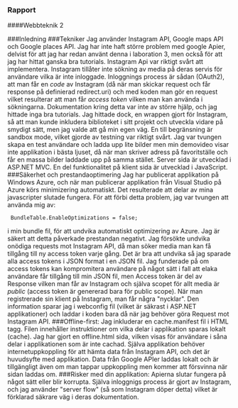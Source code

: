 ### Rapport

####Webbteknik 2

###Inledning
###Tekniker
Jag använder Instagram API, Google maps API och Google places API. Jag har inte haft större problem med google Apier, delvist för att jag har redan använt denna i laboration 3, men också för att jag har hittat ganska bra tutorials.
Instagram Api var riktigt svårt att implementera. Instagram tillåter inte sökning av media på deras servis för användare vilka är inte inloggade. Inloggnings process är sådan (OAuth2), att man får en _code_ av Instagram (då när man skickar request och får response på definierad redirect.uri) och med koden man gör en request vilket resulterar att man får _access token_ vilken man kan använda i sökningarna. Dokumentation kring detta var inte av större hjälp, och jag hittade inga bra tutorials. Jag hittade dock, en wrappen gjort för Instagram, så att man kunde inkludera biblioteket i sitt projekt och utveckla vidare på smydigt sätt, men jag valde att gå min egen väg.
En till begränsning är sandbox mode, vilket gjorde av testning var riktigt svårt. Jag var tvungen skapa en test användare och ladda upp lite bilder men min demovideo visar inte applikation i bästa ljuset, då när man skriver adress på favoritställe och får en massa bilder laddade upp på samma stället.
Server sida är utvecklad i ASP.NET MVC.
En del funktionalitet på klient sida är utvecklad i JavaScript.
###Säkerhet och prestandaoptimering
Jag har publicerat applikation på Windows Azure, och när man publicerar applikation från Visual Studio på Azure körs minimizering automatiskt. Det resulterade att delar av mina javascripter slutade fungera. För att förbi detta problem, jag var tvungen att använda mig av:
```
 BundleTable.EnableOptimizations = false;
```
i min bundle fil, för att undvika automatiskt optimizering av Azure. Jag är säkert att detta påverkade prestandan negativt.
Jag försökte undvika onödiga requests mot Instagram API, då man söker media man kan få tillgång till ny access token varje gång. Det är bra att undvika så jag sparade alla access tokens i JSON format i en JSON fil. Jag funderade på om access tokens kan kompromitera användare på något sätt i fall att elaka användare får tillgång till min JSON fil, men Access token är del av Response vilken man får av Instagram och själva scopet för allt media är _public_ (access token är genererad bara för public scope).
När man registrerade sin klient på Instagram, man får några "nycklar". Den information sparar jag i webconfig fil (vilket är säkrast i ASP.NET applikationer) och laddar i koden bara då när jag behöver göra Request mot Instagram API.
###Offline-first:
Jag inkluderar en cache.manifest fil i HTML tagg. Filen innehåller instruktioner om vilka delar i applikation sparas lokalt (cache).
Jag har gjort en offline.html sida, vilken visas för användare i såna delar i applikationen som är inte cachad.
Själva applikation behöver internetuppkoppling för att hämta data från Instagram API, och det är huvudsyfte med applikation. Data från Google APIer laddas lokalt och är tillgängligt även om man tappar uppkoppling men kommer att försvinna när sidan laddas om.
###Risker med din applikation:
Apierna slutar fungera på något sätt eller blir korrupta. Själva inloggnigs process är gjort av Instagram, och jag använder "server flow" (så som Instagram döper detta) vilket är förklarad säkrare väg i deras dokumentation.
